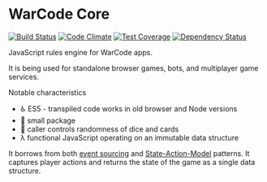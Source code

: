 # WarCode Core

[![Build Status](https://travis-ci.org/matthewspivey/warcode-core.svg?branch=master)](https://travis-ci.org/matthewspivey/warcode-core)
[![Code Climate](https://codeclimate.com/github/matthewspivey/warcode-core/badges/gpa.svg)](https://codeclimate.com/github/matthewspivey/warcode-core)
[![Test Coverage](https://codeclimate.com/github/matthewspivey/warcode-core/badges/coverage.svg)](https://codeclimate.com/github/matthewspivey/warcode-core/coverage)
[![Dependency Status](https://gemnasium.com/badges/github.com/matthewspivey/warcode-core.svg)](https://gemnasium.com/github.com/matthewspivey/warcode-core)

JavaScript rules engine for WarCode apps.

It is being used for standalone browser games, bots, and multiplayer game services.

Notable characteristics
* ♿ ES5 - transpiled code works in old browser and Node versions
* 🚫 small package
* 🎲 caller controls randomness of dice and cards
* λ functional JavaScript operating on an immutable data structure

It borrows from both [event sourcing](https://martinfowler.com/eaaDev/EventSourcing.html)  and [State-Action-Model](http://sam.js.org/) patterns. It captures player actions and returns the state of the game as a single data structure.
